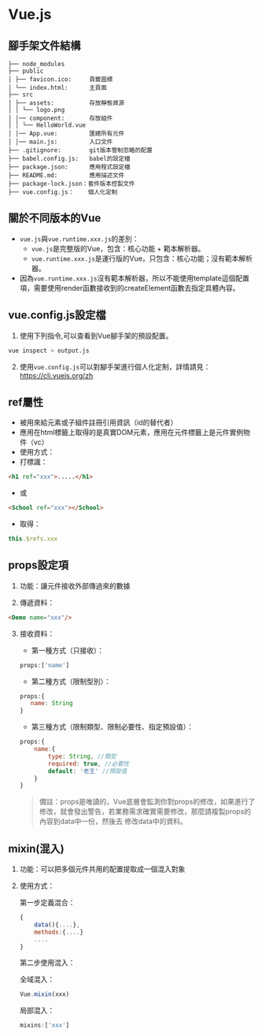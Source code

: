 # Vue.js

## 腳手架文件結構

```text
├── node_modules
├── public
│ ├── favicon.ico:     頁籤圖標
│ └── index.html:      主頁面
├── src
│ ├── assets:          存放靜態資源
│ │ └── logo.png
│ │── component:       存放組件
│ │ └── HelloWorld.vue
│ │── App.vue:         匯總所有元件
│ │── main.js:         入口文件
├── .gitignore:        git版本管制忽略的配置
├── babel.config.js:   babel的設定檔
├── package.json:      應用程式設定檔
├── README.md:         應用描述文件
├── package-lock.json：套件版本控製文件
├── vue.config.js：    個人化定制
```

## 關於不同版本的Vue

* `vue.js`與`vue.runtime.xxx.js`的差別：
  * `vue.js`是完整版的Vue，包含：核心功能 + 範本解析器。
  * `vue.runtime.xxx.js`是運行版的Vue，只包含：核心功能；沒有範本解析器。
* 因為`vue.runtime.xxx.js`沒有範本解析器，所以不能使用template這個配置項，需要使用render函數接收到的createElement函數去指定具體內容。

## vue.config.js設定檔

1. 使用下列指令,可以查看到Vue腳手架的預設配置。

```bash
vue inspect > output.js
```

2. 使用`vue.config.js`可以對腳手架進行個人化定制，詳情請見：<https://cli.vuejs.org/zh>

## ref屬性

* 被用來給元素或子組件註冊引用資訊（id的替代者）
* 應用在html標籤上取得的是真實DOM元素，應用在元件標籤上是元件實例物件（vc）
* 使用方式：
* 打標識：

```html
<h1 ref="xxx">.....</h1>
```

* 或

```html
<School ref="xxx"></School>
```

* 取得：

```js
this.$refs.xxx
```

## props設定項

1. 功能：讓元件接收外部傳過來的數據

2. 傳遞資料：

```html
<Demo name="xxx"/>
```

3. 接收資料：

     * 第一種方式（只接收）：

     ```js
     props:['name'] 
     ```

     * 第二種方式（限制型別）：

     ```js
     props:{
        name: String
     }
     ```

     * 第三種方式（限制類型、限制必要性、指定預設值）：

    ```js
    props:{
        name:{
            type: String, //類型
            required: true, //必要性
            default: '老王' //預設值
        }
    }
    ```

     > 備註：props是唯讀的，Vue底層會監測你對props的修改，如果進行了修改，就會發出警告，若業務需求確實需要修改，那麼請複製props的內容到data中一份，然後去 修改data中的資料。

## mixin(混入)

1. 功能：可以把多個元件共用的配置提取成一個混入對象

2. 使用方式：

     第一步定義混合：

     ```js
     {
         data(){....},
         methods:{....}
         ....
     }
     ```

     第二步使用混入：

     全域混入：

     ```js
     Vue.mixin(xxx)
     ```

     局部混入：

     ```js
     mixins:['xxx'] 
     ```
